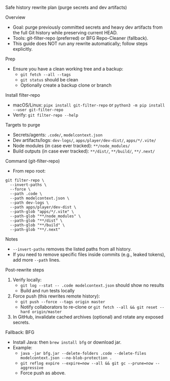 Safe history rewrite plan (purge secrets and dev artifacts)

Overview
- Goal: purge previously committed secrets and heavy dev artifacts from the full Git history while preserving current HEAD.
- Tools: git-filter-repo (preferred) or BFG Repo-Cleaner (fallback).
- This guide does NOT run any rewrite automatically; follow steps explicitly.

Prep
- Ensure you have a clean working tree and a backup:
  - `git fetch --all --tags`
  - `git status` should be clean
  - Optionally create a backup clone or branch

Install filter-repo
- macOS/Linux: `pipx install git-filter-repo` or `python3 -m pip install --user git-filter-repo`
- Verify: `git filter-repo --help`

Targets to purge
- Secrets/agents: `.code/`, `modelcontext.json`
- Dev artifacts/logs: `dev-logs/`, `apps/player/dev-dist/`, `apps/*/.vite/`
- Node modules (in case ever tracked): `**/node_modules/`
- Build outputs (in case ever tracked): `**/dist/`, `**/build/`, `**/.next/`

Command (git-filter-repo)
- From repo root:

```
git filter-repo \
  --invert-paths \
  --force \
  --path .code \
  --path modelcontext.json \
  --path dev-logs \
  --path apps/player/dev-dist \
  --path-glob "apps/*/.vite" \
  --path-glob "**/node_modules" \
  --path-glob "**/dist" \
  --path-glob "**/build" \
  --path-glob "**/.next"
```

Notes
- `--invert-paths` removes the listed paths from all history.
- If you need to remove specific files inside commits (e.g., leaked tokens), add more `--path` lines.

Post-rewrite steps
1) Verify locally:
   - `git log --stat -- .code modelcontext.json` should show no results
   - Build and run tests locally
2) Force push (this rewrites remote history):
   - `git push --force --tags origin master`
   - Notify collaborators to re-clone or `git fetch --all && git reset --hard origin/master`
3) In GitHub, invalidate cached archives (optional) and rotate any exposed secrets.

Fallback: BFG
- Install Java: then `brew install bfg` or download jar.
- Example:
  - `java -jar bfg.jar --delete-folders .code --delete-files modelcontext.json --no-blob-protection .`
  - `git reflog expire --expire=now --all && git gc --prune=now --aggressive`
  - Force push as above.

